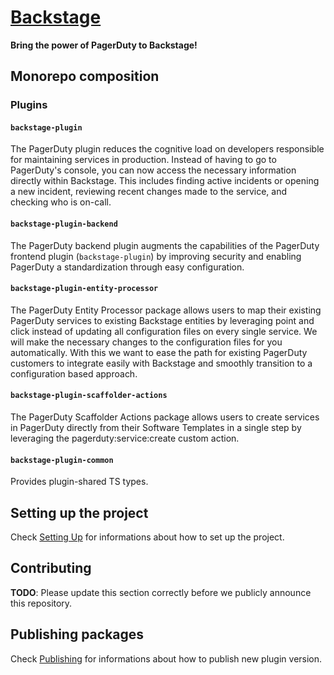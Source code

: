 # [Backstage](https://backstage.io)

**Bring the power of PagerDuty to Backstage!**

## Monorepo composition

### Plugins

#### `backstage-plugin`
The PagerDuty plugin reduces the cognitive load on developers responsible for maintaining services in production. Instead of having to go to PagerDuty's console, you can now access the necessary information directly within Backstage. This includes finding active incidents or opening a new incident, reviewing recent changes made to the service, and checking who is on-call.

#### `backstage-plugin-backend`
The PagerDuty backend plugin augments the capabilities of the PagerDuty frontend plugin (`backstage-plugin`) by improving security and enabling PagerDuty a standardization through easy configuration.

#### `backstage-plugin-entity-processor`
The PagerDuty Entity Processor package allows users to map their existing PagerDuty services to existing Backstage entities by leveraging point and click instead of updating all configuration files on every single service. We will make the necessary changes to the configuration files for you automatically. With this we want to ease the path for existing PagerDuty customers to integrate easily with Backstage and smoothly transition to a configuration based approach.

#### `backstage-plugin-scaffolder-actions`
The PagerDuty Scaffolder Actions package allows users to create services in PagerDuty directly from their Software Templates in a single step by leveraging the pagerduty:service:create custom action.

#### `backstage-plugin-common`
Provides plugin-shared TS types.

## Setting up the project

Check [Setting Up](./docs/setting-up.md) for informations about how to set up the project.

## Contributing

**TODO**: Please update this section correctly before we publicly announce this repository.

## Publishing packages

Check [Publishing](./docs/publishing.md) for informations about how to publish new plugin version.